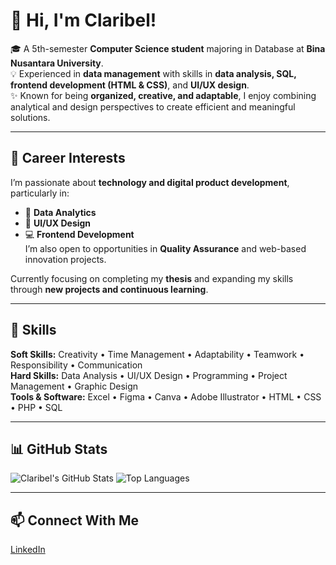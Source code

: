 # 👋 Hi, I'm Claribel!

🎓 A 5th-semester **Computer Science student** majoring in Database at **Bina Nusantara University**.  
💡 Experienced in **data management** with skills in **data analysis, SQL, frontend development (HTML & CSS)**, and **UI/UX design**.  
✨ Known for being **organized, creative, and adaptable**, I enjoy combining analytical and design perspectives to create efficient and meaningful solutions.

---

## 🌱 Career Interests
I’m passionate about **technology and digital product development**, particularly in:  
- 🎯 **Data Analytics**  
- 🎨 **UI/UX Design**  
- 💻 **Frontend Development**  
I’m also open to opportunities in **Quality Assurance** and web-based innovation projects.

Currently focusing on completing my **thesis** and expanding my skills through **new projects and continuous learning**.

---

## 🧠 Skills

**Soft Skills:** Creativity • Time Management • Adaptability • Teamwork • Responsibility • Communication  
**Hard Skills:** Data Analysis • UI/UX Design • Programming • Project Management • Graphic Design  
**Tools & Software:** Excel • Figma • Canva • Adobe Illustrator • HTML • CSS • PHP • SQL

---

## 📊 GitHub Stats
![Claribel's GitHub Stats](https://github-readme-stats.vercel.app/api?username=clatan&show_icons=true&theme=radical)   ![Top Languages](https://github-readme-stats.vercel.app/api/top-langs/?username=clatan&layout=compact&theme=radical)

---

## 📫 Connect With Me
[LinkedIn](https://www.linkedin.com/in/claribelaurelia)
